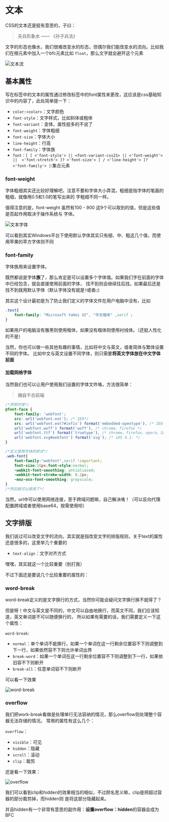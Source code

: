 # 文本
CSS的文本还是挺有意思的，子曰：

> 夫兵形象水 —— 《孙子兵法》

文字的形态也像水，我们很难改变水的形态，但偶尔我们能改变水的流向。比如我们在根元素中加入一个bfc元素比如
`float`，那么文字就会避开这个元素

![文本流](images/text_flow.png)

## 基本属性
写在标签中的文本的属性通过修改标签中的font属性来更改，这应该是css基础知识中的内容了，此处简单提一下：

- `color:<color>`：文字颜色
- `font-style`：文字样式，比如斜体或粗体
- `font-variant`：变体，属性挺多的不说了
- `font-weight`：字体粗细
- `font-size`：字体大小
- `line-height`：行高
- `font-family`：字体族
- `font：[ [ <'font-style'> || <font-variant-css21> || <'font-weight'> || 
<'font-stretch'> ]? <'font-size'> [ / <'line-height'> ]? <'font-family'> ]`:集合元素

### font-weight
字体粗细其实还比较好理解吧，注意不要和字体大小弄混，粗细是指字体的笔画的粗细，就像用0.5和1.0的笔写出来的
字粗细不同一样。

值得注意的是，font-weight 虽然有100 - 900 这9个可以取到的值，但是这些值是否起作用取决于操作系统与
字体。

![文本字体](images/font-weight.png)

可以看到其实Windows平台下使用默认字体其实只有细、中、粗这几个值，而使用苹果的苹方字体则不同

### font-family
字体族用来设置字体。

既然都说是字体**族**了，那么肯定是可以设置多个字体值。如果我们字在前面的字体中已经包含，就会直接使用前面的字体，
找不到则会继续往后找，如果最后还是找不到就用默认字体（默认字体没有就是`?`或者`□`）

其实这个设计最初是为了防止我们定义的字体文件在用户电脑中没有，比如

```css
.test{
    font-family: "Microsoft YaHei UI", "华文楷体" ,serif ;
}
```

如果用户的电脑没有雅黑则使用楷体，如果没有楷体则使用衬线体。（还挺人性化的不是）

当然，你也可以做一些其他有趣的事情，比如将中文与英文，或者简体与繁体设置不同的字体。
比如中文与英文设置不同字体，则只需要**将英文字体放在中文字体前面**

#### 加载网络字体
当然我们也可以让用户使用我们设置的字体文件咯，方法很简单：

> 摘自千古前端

```css
/*声明字体*/
@font-face {
    font-family: 'webfont';
    src: url('webfont.eot'); /* IE9*/
    src: url('webfont.eot?#iefix') format('embedded-opentype'), /* IE6-IE8 */
    url('webfont.woff') format('woff'), /* chrome、firefox */
    url('webfont.ttf') format('truetype'), /* chrome、firefox、opera、Safari, Android, iOS 4.2+*/
    url('webfont.svg#webfont') format('svg'); /* iOS 4.1- */
}

/*定义使用字体的样式*/
.web-font{
    font-family:"webfont",serif !important;
    font-size:16px;font-style:normal;
    -webkit-font-smoothing: antialiased;
    -webkit-text-stroke-width: 0.2px;
    -moz-osx-font-smoothing: grayscale;
}
/*然后就可以使用了*/
```

当然，url中可以使用网络连接，至于跨域问题嘛，自己解决咯！（可以反向代理配置跨域或者使用base64，按需使用呗）

## 文字排版
我们说过可以改变文字的流向，其实就是指改变文字的排版规则，关于text的属性还是很多的，这里举几个重要的

- `text-align`：文字对齐方式

嘿嘿，其实就这一个比较重要（别打我）

不过下面还是要说几个比较重要的属性的：

### word-break
word-break定义的是文字换行的方式，当然你可能会疑问文字换行换不就得了？

但是呀！中文与英文是不同的，中文可以自由地换行，而英文不同，我们应该知道，英文单词是不可以随便换行的，
所以如果有需要的话，我们需要定义一下这个属性：

`word-break`:
- `normal`：单个单词不能换行，如果一个单词在这一行剩余位置容不下则调整到下一行，如果依然容不下则允许单词出界
- `break-word`：如果一个单词在这一行剩余位置容不下则调整到下一行，如果依旧容不下则断开
- `break-all`：任意单词容不下则断开

可以看一下效果

![word-break](images/text-warp.png)

### overflow
我们把work-break看做是处理单行无法容纳的情况，那么overflow则处理整个容器无法存储的情况。
常用的属性有这么几个：

`overflow`：
- `visible`：可见
- `hidden`：隐藏
- `scroll`：滚动
- `clip`：裁剪

还是看一下效果：

![overflow](images/overflow.png)

我们可以看到clip和hidden的效果相当的相似，不过顾名思义嘛，clip是把超过容器的部分裁剪掉，而hidden则
是将这部分隐藏起来。

并且hidden有一个非常有意思的副作用：**设置overflow：hidden**的容器会成为BFC